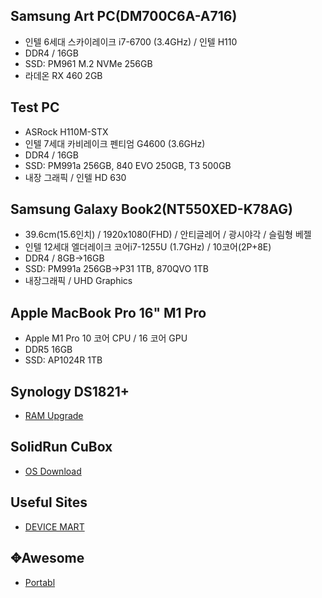 

## Samsung Art PC(DM700C6A-A716)

- 인텔 6세대 스카이레이크 i7-6700 (3.4GHz) / 인텔 H110
- DDR4 / 16GB
- SSD: PM961 M.2 NVMe 256GB
- 라데온 RX 460 2GB



## Test PC

- ASRock H110M-STX
- 인텔 7세대 카비레이크 펜티엄 G4600 (3.6GHz)
- DDR4 / 16GB
- SSD: PM991a 256GB, 840 EVO 250GB, T3 500GB
- 내장 그래픽 / 인텔 HD 630



## Samsung Galaxy Book2(NT550XED-K78AG)

- 39.6cm(15.6인치) / 1920x1080(FHD) / 안티글레어 / 광시야각 / 슬림형 베젤
- 인텔 12세대 엘더레이크 코어i7-1255U (1.7GHz) / 10코어(2P+8E) 
- DDR4 / 8GB→16GB
- SSD: PM991a 256GB→P31 1TB, 870QVO 1TB
- 내장그래픽 / UHD Graphics 



## Apple MacBook Pro 16" M1 Pro

- Apple M1 Pro 10 코어 CPU / 16 코어 GPU
- DDR5 16GB
- SSD: AP1024R 1TB



## Synology DS1821+

- [RAM Upgrade](https://www.reddit.com/r/synology/comments/zzne5o/nas_build_log_ds1821_with_64gb_ecc_ram_upgrade/?%24deep_link=true&correlation_id=7706da96-6e3d-499e-b4c2-a432b5285509&post_fullname=t3_zzne5o&post_index=1&ref=email_digest&ref_campaign=email_digest&ref_source=email&utm_content=post_title&%243p=e_as&_branch_match_id=810340196435815435&utm_medium=Email%20Amazon%20SES&_branch_referrer=H4sIAAAAAAAAA22Q22rDMBBEv8Z9sx1bthMXQimU%2FsYiSxtnqW7ogpt8fddN81aQYDij2Vl0zTmk17aNqDXlRobQGHJfrQhvVT%2BIcEaQ6YWlj7SSkwZKNOfrnqrEe9V%2F8tm2rfnLK28ZRL7p5rzx640lQ4suJ5b3u8PRs3AywVLIaOBHoFN36jvYKF9hGtYFUCmI0kIJa5Qa9x7BVYNGDLAvWImPHAsbk%2FIxopGZvAPSzI%2FHw6TlPNUTCl0P84z1Mqi%2BloPol7E%2FjeNh5lzwKcOlGOOkxX2cgOd2D4%2Bcxm82OgYRL6zQSjKgacWUHxCUtEHS6v53ky9R4dNjWLIF5V3m72D6W5MpG%2FwBugLb1IcBAAA%3D)



## SolidRun CuBox

- [OS Download](https://download.geexbox.org/SolidRun/)



## Useful Sites

- [DEVICE MART](https://www.devicemart.co.kr/main/index)



## ✥Awesome

* [Portabl](https://www.portabl.com/)



